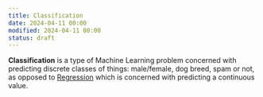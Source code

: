 ```yaml
---
title: Classification
date: 2024-04-11 00:00
modified: 2024-04-11 00:00
status: draft
---
```


**Classification** is a type of Machine Learning problem concerned with predicting discrete classes of things: male/female, dog breed, spam or not, as opposed to [Regression](regression.md) which is concerned with predicting a continuous value.